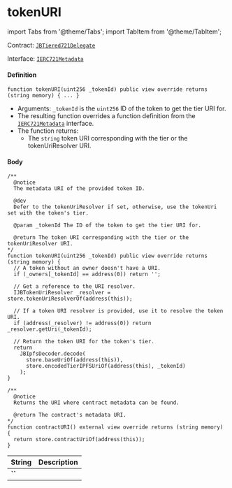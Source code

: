 # tokenURI

import Tabs from '@theme/Tabs';
import TabItem from '@theme/TabItem';

Contract: [`JBTiered721Delegate`](/dev/api/contracts/or-delegates/jbtiered721delegate)

Interface: [`IERC721Metadata`](https://docs.openzeppelin.com/contracts/3.x/api/token/erc721#IERC721Metadata)

<Tabs>
<TabItem value="Step by step" label="Step by step">

#### Definition

```
function tokenURI(uint256 _tokenId) public view override returns (string memory) { ... }
```

- Arguments:
  `_tokenId` is the `uint256` ID of the token to get the tier URI for. 
- The resulting function overrides a function definition from the [`IERC721Metadata`](https://docs.openzeppelin.com/contracts/3.x/api/token/erc721#IERC721Metadata) interface.
- The function returns:
  - The `string` token URI corresponding with the tier or the tokenUriResolver URI.

#### Body

</TabItem>

<TabItem value="Code" label="Code">

```
/** 
  @notice
  The metadata URI of the provided token ID.

  @dev
  Defer to the tokenUriResolver if set, otherwise, use the tokenUri set with the token's tier.

  @param _tokenId The ID of the token to get the tier URI for. 

  @return The token URI corresponding with the tier or the tokenUriResolver URI.
*/
function tokenURI(uint256 _tokenId) public view override returns (string memory) {
  // A token without an owner doesn't have a URI.
  if (_owners[_tokenId] == address(0)) return '';

  // Get a reference to the URI resolver.
  IJBTokenUriResolver _resolver = store.tokenUriResolverOf(address(this));

  // If a token URI resolver is provided, use it to resolve the token URI.
  if (address(_resolver) != address(0)) return _resolver.getUri(_tokenId);

  // Return the token URI for the token's tier.
  return
    JBIpfsDecoder.decode(
      store.baseUriOf(address(this)),
      store.encodedTierIPFSUriOf(address(this), _tokenId)
    );
}

/** 
  @notice
  Returns the URI where contract metadata can be found. 

  @return The contract's metadata URI.
*/
function contractURI() external view override returns (string memory) {
  return store.contractUriOf(address(this));
}
```

</TabItem>

<TabItem value="Errors" label="Errors">

|String|Description|
|-|-|
|**``**||

</TabItem>

<TabItem value="Bug bounty" label="Bug bounty">

</TabItem>
</Tabs>

